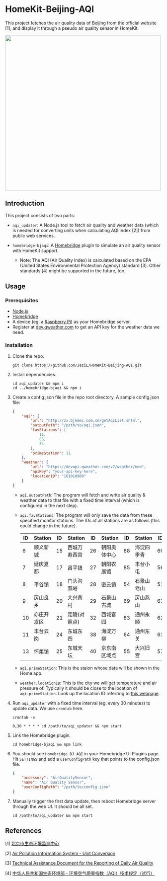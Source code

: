 # HomeKit-Beijing-AQI

This project fetches the air quality data of Beijing from the official website [1], and display it through a pseudo air quality sensor in HomeKit.

<img src="https://i.loli.net/2021/03/06/yqm1GfnWXk4Ep9T.png" height=500 />

## Introduction

This project consists of two parts:

- `aqi_updater`: A Node.js tool to fetch air quality and weather data (which is needed for converting units when calculating AQI index [2]) from public web services.

- `homebridge-bjaqi`: A [Homebridge](https://homebridge.io/) plugin to simulate an air quality sensor with HomeKit support.
    - Note: The AQI (Air Quality Index) is calculated based on the EPA (United States Environmental Protection Agency) standard [3]. Other standards [4] might be supported in the future, too.

## Usage

### Prerequisites

- [Node.js](https://nodejs.org/en/)
- [Homebridge](https://homebridge.io/)
- A device (eg. a [Raspberry Pi](https://www.raspberrypi.org/)) as your Homebridge server.
- Register at [dev.qweather.com](https://dev.qweather.com/en/) to get an API key for the weather data we need.

### Installation

1. Clone the repo.

    ```
    git clone https://github.com/JeziL/HomeKit-Beijing-AQI.git
    ```

2. Install dependencies.

    ```
    cd aqi_updater && npm i
    cd ../homebridge-bjaqi && npm i
    ```
3. Create a config.json file in the repo root directory. A sample config.json file:

    ```json
    {
        "aqi": {
            "url": "http://zx.bjmemc.com.cn/getAqiList.shtml",
            "outputPath": "/path/to/aqi.json",
            "favStations": [
                11,
                85,
                54
            ],
            "primeStation": 11
        },
        "weather": {
            "url": "https://devapi.qweather.com/v7/weather/now",
            "apiKey": "your-api-key-here",
            "locationID": "101010900"
        }
    }

    ```

    - `aqi.outputPath`: The program will fetch and write air quality & weather data to that file with a fixed time interval (which is configured in the next step).
    - `aqi.favStations`: The program will only save the data from these specified monitor stations. The IDs of all stations are as follows (this could change in the future).

        | ID | Station | ID | Station | ID | Station | ID | Station | ID | Station |
        |---|---|---|---|---|---|---|---|---|---|
        6 | 顺义新城|15 | 西城万寿西宫|26 | 朝阳奥体中心|68 | 海淀四季青|60 | 顺义北小营
        7 | 延庆夏都|17 | 昌平镇|27 | 朝阳农展馆|85 | 丰台小屯|56 | 昌平南邵
        8 | 平谷镇|18 | 门头沟双峪|28 | 密云镇|54 | 石景山老山|51 | 门头沟三家店
        9 | 房山良乡|20 | 大兴黄村|29 | 石景山古城|69 | 房山燕山|67 | 平谷新城
        10 | 亦庄开发区|21 | 定陵(对照点)|32 | 西城官园|83 | 通州永顺|62 | 怀柔新城
        11 | 丰台云岗|24 | 东城东四|38 | 海淀万柳|64 | 通州东关|63 | 密云新城
        13 | 怀柔镇|25 | 东城天坛|40 | 京东南区域点|55 | 大兴旧宫|57 | 延庆石河营
    
    - `aqi.primeStation`: This is the staion whose data will be shown in the Home app.
    - `weather.locationID`: This is the city we will get temperature and air pressure of. Typically it should be close to the location of `aqi.primeStation`. Look up the location ID referring to [this webpage](https://dev.qweather.com/en/docs/api/geo/city-lookup/).

4. Run `aqi_updater` with a fixed time interval (eg. every 30 minutes) to update data. We use `crontab` here.

    ```
    crontab -e

    0,30 * * * * cd /path/to/aqi_updater && npm start
    ```

5. Link the Homebridge plugin.

    ```
    cd homebridge-bjaqi && npm link
    ```

6. You should see `Homebridge BJ AQI` in your Homebridge UI Plugins page. Hit `SETTINGS` and add a `userConfigPath` key that points to the config.json file.

    ```JSON
    {
        "accessory": "AirQualitySensor",
        "name": "Air Quality Sensor",
        "userConfigPath": "/path/to/config.json"
    }
    ```

7. Manually trigger the first data update, then reboot Homebridge server through the web UI. It should be all set.

    ```
    cd /path/to/aqi_updater && npm start
    ```

## References

[1] [北京市生态环境监测中心](http://www.bjmemc.com.cn/)

[2] [Air Pollution Information System - Unit Conversion](http://www.apis.ac.uk/unit-conversion)

[3] [Technical Assistance Document for the Reporting of Daily Air Quality](https://www.airnow.gov/sites/default/files/2020-05/aqi-technical-assistance-document-sept2018.pdf)

[4] [中华人民共和国生态环境部 - 环境空气质量指数（AQI）技术规定（试行）](https://www.mee.gov.cn/ywgz/fgbz/bz/bzwb/jcffbz/201203/t20120302_224166.shtml)